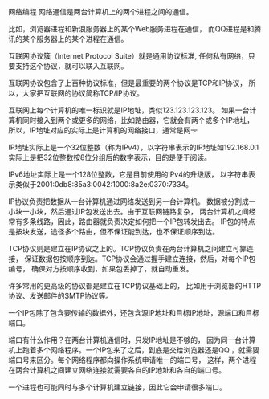 网络编程
网络通信是两台计算机上的两个进程之间的通信。

比如，浏览器进程和新浪服务器上的某个Web服务进程在通信，
而QQ进程是和腾讯的某个服务器上的某个进程在通信。

互联网协议簇（Internet Protocol Suite）就是通用协议标准,
任何私有网络，只要支持这个协议，就可以联入互联网。

互联网协议包含了上百种协议标准，但是最重要的两个协议是TCP和IP协议，
所以，大家把互联网的协议简称TCP/IP协议。

互联网上每个计算机的唯一标识就是IP地址，类似123.123.123.123。
如果一台计算机同时接入到两个或更多的网络，比如路由器，它就会有两个或多个IP地址，
所以，IP地址对应的实际上是计算机的网络接口，通常是网卡

IP地址实际上是一个32位整数（称为IPv4），以字符串表示的IP地址如192.168.0.1
实际上是把32位整数按8位分组后的数字表示，目的是便于阅读。

IPv6地址实际上是一个128位整数，它是目前使用的IPv4的升级版，
以字符串表示类似于2001:0db8:85a3:0042:1000:8a2e:0370:7334。

IP协议负责把数据从一台计算机通过网络发送到另一台计算机。
数据被分割成一小块一小块，然后通过IP包发送出去。由于互联网链路复杂，
两台计算机之间经常有多条线路，因此，路由器就负责决定如何把一个IP包转发出去。
IP包的特点是按块发送，途径多个路由，但不保证能到达，也不保证顺序到达。

TCP协议则是建立在IP协议之上的。TCP协议负责在两台计算机之间建立可靠连接，
保证数据包按顺序到达。TCP协议会通过握手建立连接，然后，对每个IP包编号，
确保对方按顺序收到，如果包丢掉了，就自动重发。

许多常用的更高级的协议都是建立在TCP协议基础上的，
比如用于浏览器的HTTP协议、发送邮件的SMTP协议等。

一个IP包除了包含要传输的数据外，还包含源IP地址和目标IP地址，源端口和目标端口。

端口有什么作用？在两台计算机通信时，只发IP地址是不够的，
因为同一台计算机上跑着多个网络程序。一个IP包来了之后，到底是交给浏览器还是QQ
，就需要端口号来区分。每个网络程序都向操作系统申请唯一的端口号，
这样，两个进程在两台计算机之间建立网络连接就需要各自的IP地址和各自的端口号。

一个进程也可能同时与多个计算机建立链接，因此它会申请很多端口。